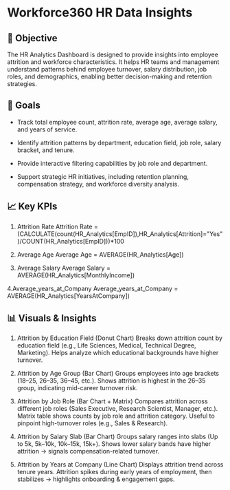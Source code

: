 # Workforce360 HR Data Insights

## 📝 Objective
The HR Analytics Dashboard is designed to provide insights into employee attrition and workforce characteristics. It helps HR teams and management understand patterns behind employee turnover, salary distribution, job roles, and demographics, enabling better decision-making and retention strategies.

## 🎯 Goals
* Track total employee count, attrition rate, average age, average salary, and years of service.

* Identify attrition patterns by department, education field, job role, salary bracket, and tenure.

* Provide interactive filtering capabilities by job role and department.

* Support strategic HR initiatives, including retention planning, compensation strategy, and workforce diversity analysis.

## 📈 Key KPIs
1. Attrition Rate
  Attrition Rate = (CALCULATE(count(HR_Analytics[EmpID]),HR_Analytics[Attrition]="Yes")/COUNT(HR_Analytics[EmpID]))*100 

2. Average Age
  Average Age = AVERAGE(HR_Analytics[Age])

3. Average Salary
   Average Salary = AVERAGE(HR_Analytics[MonthlyIncome])
   
4.Average_years_at_Company
  Average_years_at_Company = AVERAGE(HR_Analytics[YearsAtCompany])
  
## 📊 Visuals & Insights
1. Attrition by Education Field (Donut Chart)
    Breaks down attrition count by education field (e.g., Life Sciences, Medical, Technical Degree, Marketing).
    Helps analyze which educational backgrounds have higher turnover.

2. Attrition by Age Group (Bar Chart)
    Groups employees into age brackets (18–25, 26–35, 36–45, etc.).
    Shows attrition is highest in the 26–35 group, indicating mid-career turnover risk.

3. Attrition by Job Role (Bar Chart + Matrix)
    Compares attrition across different job roles (Sales Executive, Research Scientist, Manager, etc.).
    Matrix table shows counts by job role and attrition category.
    Useful to pinpoint high-turnover roles (e.g., Sales & Research).

4. Attrition by Salary Slab (Bar Chart)
    Groups salary ranges into slabs (Up to 5k, 5k–10k, 10k–15k, 15k+).
    Shows lower salary bands have higher attrition → signals compensation-related turnover.

5. Attrition by Years at Company (Line Chart)
    Displays attrition trend across tenure years.
    Attrition spikes during early years of employment, then stabilizes → highlights onboarding & engagement gaps.
  
